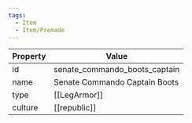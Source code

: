 ```yaml
---
tags:
  - Item
  - Item/Premade
---
```


| Property | Value                         |
| -------- | ----------------------------- |
| id       | senate_commando_boots_captain |
| name     | Senate Commando Captain Boots |
| type     | [[LegArmor]]                  |
| culture  | [[republic]]         |


